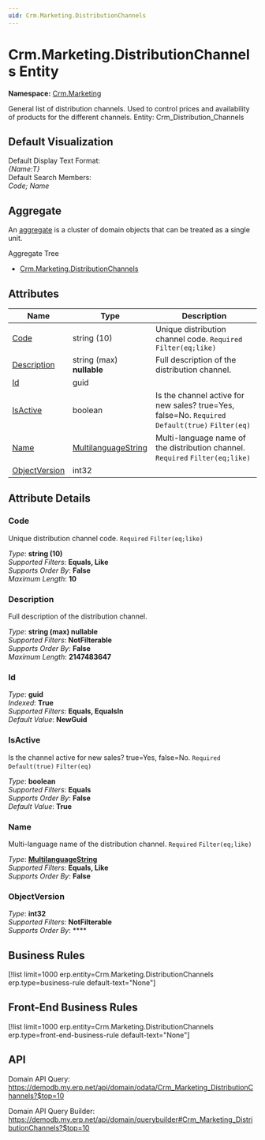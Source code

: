 ```yaml
---
uid: Crm.Marketing.DistributionChannels
---
```

# Crm.Marketing.DistributionChannels Entity

**Namespace:** [Crm.Marketing](Crm.Marketing.md)  

General list of distribution channels. Used to control prices and availability of products for the different channels. Entity: Crm_Distribution_Channels

## Default Visualization
Default Display Text Format:  
_{Name:T}_  
Default Search Members:  
_Code; Name_  

## Aggregate
An [aggregate](https://docs.erp.net/tech/advanced/concepts/aggregates.html) is a cluster of domain objects that can be treated as a single unit.  

Aggregate Tree  
* [Crm.Marketing.DistributionChannels](Crm.Marketing.DistributionChannels.md)  

## Attributes

| Name | Type | Description |
| ---- | ---- | --- |
| [Code](Crm.Marketing.DistributionChannels.md#code) | string (10) | Unique distribution channel code. `Required` `Filter(eq;like)` 
| [Description](Crm.Marketing.DistributionChannels.md#description) | string (max) __nullable__ | Full description of the distribution channel. 
| [Id](Crm.Marketing.DistributionChannels.md#id) | guid |  
| [IsActive](Crm.Marketing.DistributionChannels.md#isactive) | boolean | Is the channel active for new sales? true=Yes, false=No. `Required` `Default(true)` `Filter(eq)` 
| [Name](Crm.Marketing.DistributionChannels.md#name) | [MultilanguageString](../data-types.md#multilanguagestring) | Multi-language name of the distribution channel. `Required` `Filter(eq;like)` 
| [ObjectVersion](Crm.Marketing.DistributionChannels.md#objectversion) | int32 |  


## Attribute Details

### Code

Unique distribution channel code. `Required` `Filter(eq;like)`

_Type_: **string (10)**  
_Supported Filters_: **Equals, Like**  
_Supports Order By_: **False**  
_Maximum Length_: **10**  

### Description

Full description of the distribution channel.

_Type_: **string (max) __nullable__**  
_Supported Filters_: **NotFilterable**  
_Supports Order By_: **False**  
_Maximum Length_: **2147483647**  

### Id

_Type_: **guid**  
_Indexed_: **True**  
_Supported Filters_: **Equals, EqualsIn**  
_Default Value_: **NewGuid**  

### IsActive

Is the channel active for new sales? true=Yes, false=No. `Required` `Default(true)` `Filter(eq)`

_Type_: **boolean**  
_Supported Filters_: **Equals**  
_Supports Order By_: **False**  
_Default Value_: **True**  

### Name

Multi-language name of the distribution channel. `Required` `Filter(eq;like)`

_Type_: **[MultilanguageString](../data-types.md#multilanguagestring)**  
_Supported Filters_: **Equals, Like**  
_Supports Order By_: **False**  

### ObjectVersion

_Type_: **int32**  
_Supported Filters_: **NotFilterable**  
_Supports Order By_: ****  



## Business Rules

[!list limit=1000 erp.entity=Crm.Marketing.DistributionChannels erp.type=business-rule default-text="None"]

## Front-End Business Rules

[!list limit=1000 erp.entity=Crm.Marketing.DistributionChannels erp.type=front-end-business-rule default-text="None"]

## API

Domain API Query:
<https://demodb.my.erp.net/api/domain/odata/Crm_Marketing_DistributionChannels?$top=10>

Domain API Query Builder:
<https://demodb.my.erp.net/api/domain/querybuilder#Crm_Marketing_DistributionChannels?$top=10>

